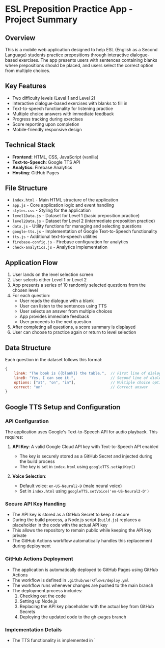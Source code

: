 # ESL Preposition Practice App - Project Summary

## Overview
This is a mobile web application designed to help ESL (English as a Second Language) students practice prepositions through interactive dialogue-based exercises. The app presents users with sentences containing blanks where prepositions should be placed, and users select the correct option from multiple choices.

## Key Features
- Two difficulty levels (Level 1 and Level 2)
- Interactive dialogue-based exercises with blanks to fill in
- Text-to-speech functionality for listening practice
- Multiple choice answers with immediate feedback
- Progress tracking during exercises
- Score reporting upon completion
- Mobile-friendly responsive design

## Technical Stack
- **Frontend**: HTML, CSS, JavaScript (vanilla)
- **Text-to-Speech**: Google TTS API
- **Analytics**: Firebase Analytics
- **Hosting**: GitHub Pages

## File Structure
- `index.html` - Main HTML structure of the application
- `app.js` - Core application logic and event handling
- `styles.css` - Styling for the application
- `level1Data.js` - Dataset for Level 1 (basic preposition practice)
- `level2Data.js` - Dataset for Level 2 (intermediate preposition practice)
- `data.js` - Utility functions for managing and selecting questions
- `google-tts.js` - Implementation of Google Text-to-Speech functionality
- `tts.js` - Additional text-to-speech utilities
- `firebase-config.js` - Firebase configuration for analytics
- `check-analytics.js` - Analytics implementation

## Application Flow
1. User lands on the level selection screen
2. User selects either Level 1 or Level 2
3. App presents a series of 10 randomly selected questions from the chosen level
4. For each question:
   - User reads the dialogue with a blank
   - User can listen to the sentences using TTS
   - User selects an answer from multiple choices
   - App provides immediate feedback
   - User proceeds to the next question
5. After completing all questions, a score summary is displayed
6. User can choose to practice again or return to level selection

## Data Structure
Each question in the dataset follows this format:
```javascript
{
    lineA: "The book is {{blank}} the table.",  // First line of dialogue
    lineB: "Yes, I can see it.",                // Second line of dialogue
    options: ["at", "on", "in"],                // Multiple choice options
    correct: "on"                               // Correct answer
}
```

## Google TTS Setup and Configuration

### API Configuration
The application uses Google's Text-to-Speech API for audio playback. This requires:

1. **API Key**: A valid Google Cloud API key with Text-to-Speech API enabled
   - The key is securely stored as a GitHub Secret and injected during the build process
   - The key is set in `index.html` using `googleTTS.setApiKey()`

2. **Voice Selection**: 
   - Default voice: `en-US-Neural2-D` (male neural voice)
   - Set in `index.html` using `googleTTS.setVoice('en-US-Neural2-D')`

### Secure API Key Handling
- The API key is stored as a GitHub Secret to keep it secure
- During the build process, a Node.js script (`build.js`) replaces a placeholder in the code with the actual API key
- This allows the repository to remain public while keeping the API key private
- The GitHub Actions workflow automatically handles this replacement during deployment

### GitHub Actions Deployment
- The application is automatically deployed to GitHub Pages using GitHub Actions
- The workflow is defined in `.github/workflows/deploy.yml`
- The workflow runs whenever changes are pushed to the main branch
- The deployment process includes:
  1. Checking out the code
  2. Setting up Node.js
  3. Replacing the API key placeholder with the actual key from GitHub Secrets
  4. Deploying the updated code to the gh-pages branch

### Implementation Details
- The TTS functionality is implemented in `